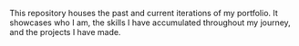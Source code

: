 This repository houses the past and current iterations of my portfolio. It showcases who I am, the skills I have accumulated throughout my journey, and the projects I have made.
